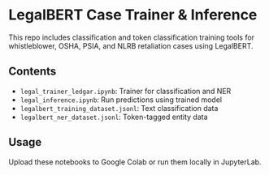 # LegalBERT Case Trainer & Inference
This repo includes classification and token classification training tools for whistleblower, OSHA, PSIA, and NLRB retaliation cases using LegalBERT.

## Contents
- `legal_trainer_ledgar.ipynb`: Trainer for classification and NER
- `legal_inference.ipynb`: Run predictions using trained model
- `legalbert_training_dataset.jsonl`: Text classification data
- `legalbert_ner_dataset.jsonl`: Token-tagged entity data

## Usage
Upload these notebooks to Google Colab or run them locally in JupyterLab.

